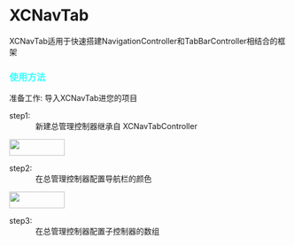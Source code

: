 # XCNavTab


XCNavTab适用于快速搭建NavigationController和TabBarController相结合的框架 

<h3 style="color:#33ffff">使用方法</h3>

准备工作: 导入XCNavTab进您的项目

<p>  step1: <br> &nbsp&nbsp&nbsp&nbsp&nbsp&nbsp&nbsp&nbsp&nbsp&nbsp&nbsp  
新建总管理控制器继承自 XCNavTabController</p>
<img style="width:100;height:30" src="http://qq15223245.bj.bdysite.com/staticImg/XCNavTab1.png"></img>
  
<p>  step2: <br> &nbsp&nbsp&nbsp&nbsp&nbsp&nbsp&nbsp&nbsp&nbsp&nbsp&nbsp  
在总管理控制器配置导航栏的颜色</p>
<img style="width:100;height:30" src="http://qq15223245.bj.bdysite.com/staticImg/XCNavTab2.png"></img>
<p>  step3: <br> &nbsp&nbsp&nbsp&nbsp&nbsp&nbsp&nbsp&nbsp&nbsp&nbsp&nbsp  
在总管理控制器配置子控制器的数组</p>




